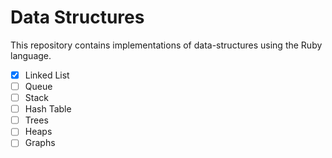 # Data Structures

This repository contains implementations of data-structures using the Ruby language.

- [x] Linked List
- [ ] Queue
- [ ] Stack
- [ ] Hash Table
- [ ] Trees
- [ ] Heaps
- [ ] Graphs
